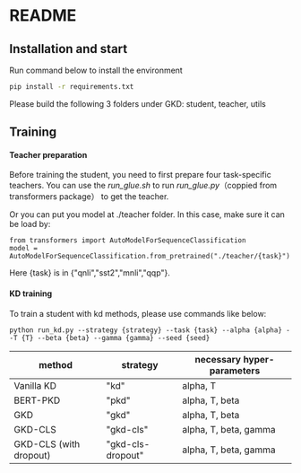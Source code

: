 # README

## Installation and start
Run command below to install the environment
```bash
pip install -r requirements.txt
```
Please build the following 3 folders under GKD: student, teacher, utils


## Training
#### Teacher preparation

Before training the student, you need to first prepare four task-specific teachers. You can use the *run_glue.sh* to run *run_glue.py*（coppied from transformers package） to get the teacher.  

Or you can put you model at ./teacher folder. In this case, make sure it can be load by:

```
from transformers import AutoModelForSequenceClassification
model = AutoModelForSequenceClassification.from_pretrained("./teacher/{task}")
```

Here {task} is in {"qnli","sst2","mnli","qqp"}. 



#### KD training

To train a student with kd methods, please use commands like below:



```
python run_kd.py --strategy {strategy} --task {task} --alpha {alpha} --T {T} --beta {beta} --gamma {gamma} --seed {seed}
```

| method                 | strategy          | necessary hyper-parameters |
| ---------------------- | ----------------- | -------------------------- |
| Vanilla KD             | "kd"              | alpha, T                   |
| BERT-PKD               | "pkd"             | alpha, T, beta             |
| GKD                    | "gkd"             | alpha, T, beta             |
| GKD-CLS                | "gkd-cls"         | alpha, T, beta, gamma      |
| GKD-CLS (with dropout) | "gkd-cls-dropout" | alpha, T, beta, gamma      |



